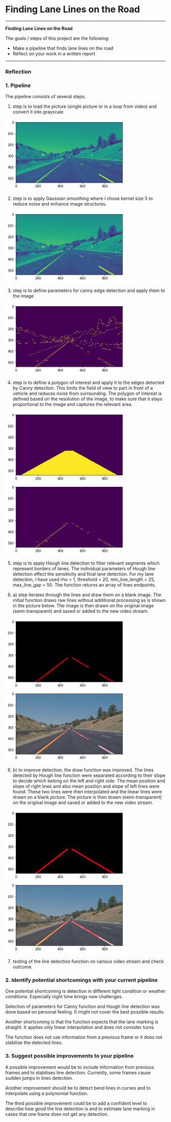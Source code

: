 # **Finding Lane Lines on the Road** 

---

**Finding Lane Lines on the Road**

The goals / steps of this project are the following:
* Make a pipeline that finds lane lines on the road
* Reflect on your work in a written report


[//]: # (Image References)

[grayscale]: ./writeup/grayscale.png "Grayscale"
[gausian]: ./writeup/blur_gray.png "Gausian smoothing"
[canny]: ./writeup/canny.png "Canny edge detection"
[mask]: ./writeup/mask.png "Polygon of interest"
[canny_mask]: ./writeup/canny_mask.png "Canny edge detection and filtered region of interest"
[raw_lines]: ./writeup/raw_lines.png "Raw lines drawn on a blank image"
[raw_lines_image]: ./writeup/raw_lines_image.png "Raw lines image drawn over original image"
[lines]: ./writeup/lines.png "Averaged and interpolated lines drawn on a blank image"
[lines_image]: ./writeup/lines_image.png "Lines image drawn over original image"

---

### Reflection

### 1. Pipeline

The pipeline consists of several steps. 

1. step is to load the picture (single picture or in a loop from video) and convert it into grayscale

![Grayscale pic][grayscale]

2. step is to apply Gaussian smoothing where I chose kernel size 5 to reduce noise and enhance image structures.

![Gausian smoothing][gausian]

3. step is to define parameters for canny edge detection and apply them to the image 

![Canny detection][canny]

4. step is to define a polygon of interest and apply it to the edges detected by Canny detection. This limits the field of view to part in front of a vehicle and reduces noise from surrounding. The polygon of interest is defined based on the resolution of the image, to make sure that it stays proportional to the image and captures the relevant area.

![Mask][mask]
![Canny_mask][canny_mask]


5. step is to apply Hough line detection to filter relevant segments which represent borders of lanes. The individual parameters of Hough line detection effect the sensitivity and final lane detection. For my lane detection, I have used rho = 1, threshold = 20, min_line_length = 25, max_line_gap = 50. The function returns an array of lines endpoints.

6. a) step iterates through the lines and draw them on a blank image. The initial function draws raw lines without additional processing as is shown in the picture below. The image is then drawn on the original image (semi-transparent) and saved or added to the new video stream.

![Raw_lines][raw_lines]
![Raw_lines_image][raw_lines_image]

6. b) to improve detection, the draw function was improved. The lines detected by Hough line function were separated according to their slope to decide which belong on the left and right side. The mean position and slope of right lines and also mean position and slope of left lines were found. These two lines were then interpolated and the linear lines were drawn on a blank picture. The picture is then drawn (semi-transparent) on the original image and saved or added to the new video stream.

![Lines][lines]
![Lines_image][lines_image]

7. testing of the line detection function on various video stream and check outcome.

### 2. Identify potential shortcomings with your current pipeline


One potential shortcoming is detection in different light condition or weather conditions. Especially night time brings new challenges. 

Selection of parameters for Canny function and Hough line detection was done based on personal feeling. It might not cover the best possible results.

Another shortcoming is that the function expects that the lane marking is straight. It applies only linear interpolation and does not consider turns.

The function does not use information from a previous frame or it does not stabilise the detected lines.


### 3. Suggest possible improvements to your pipeline

A possible improvement would be to include information from previous frames and to stabilises line detection. Currently, some frames cause sudden jumps in lines detection.

Another improvement should be to detect bend lines in curves and to interpolate using a polynomial function.

The third possible improvement could be to add a confident level to describe how good the line detection is and to estimate lane marking in cases that one frame does not get any detection.